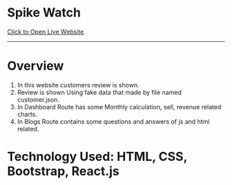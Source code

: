 # Spike Watch

[Click to Open Live Website](https://spike-watch.netlify.app/).

---

# Overview

1. In this website customers review is shown.
2. Review is shown Using fake data that made by file named customer.json.
3. In Dashboard Route has some Monthly calculation, sell, revenue related charts.
4. In Blogs Route contains some questions and answers of js and html related.

# Technology Used: HTML, CSS, Bootstrap, React.js
